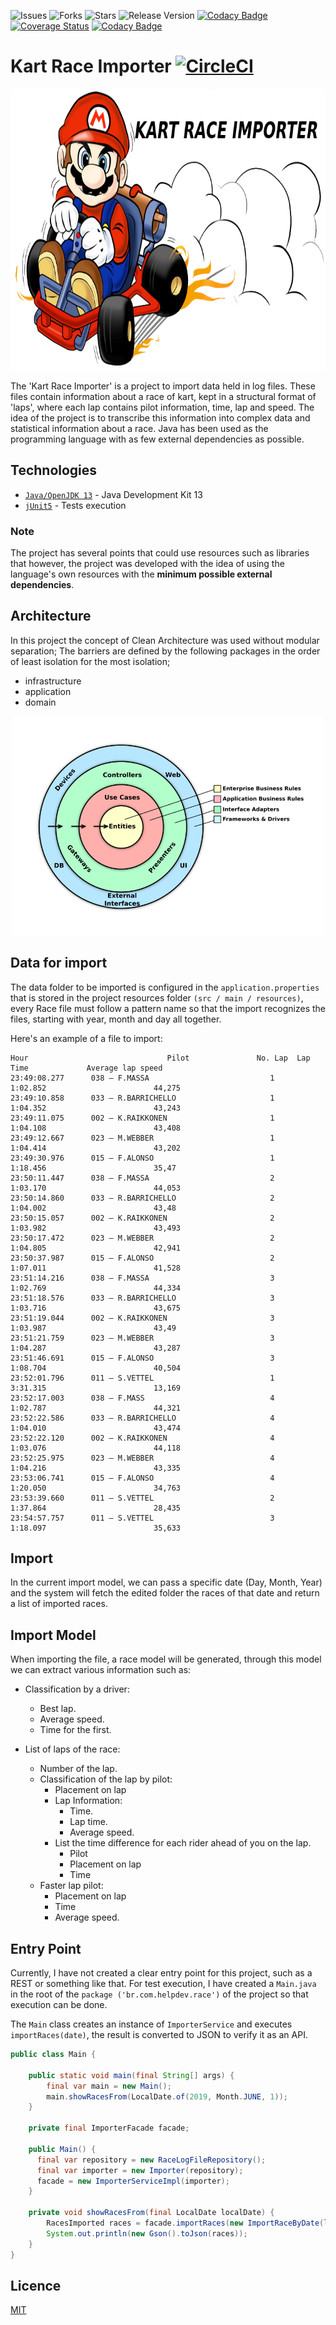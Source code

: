 ![Issues](https://img.shields.io/github/issues/gbzarelli/kart-race-importer.svg) 
![Forks](https://img.shields.io/github/forks/gbzarelli/kart-race-importer.svg) 
![Stars](https://img.shields.io/github/stars/gbzarelli/kart-race-importer.svg) 
![Release Version](https://img.shields.io/github/release/gbzarelli/kart-race-importer.svg)
[![Codacy Badge](https://api.codacy.com/project/badge/Grade/36d0fe93fa554cca9a32561482d64a7b)](https://app.codacy.com/manual/gbzarelli/kart-race-importer?utm_source=github.com&utm_medium=referral&utm_content=gbzarelli/kart-race-importer&utm_campaign=Badge_Grade_Settings)
[![Coverage Status](https://coveralls.io/repos/github/gbzarelli/kart-race-importer/badge.svg?branch=master)](https://coveralls.io/github/gbzarelli/kart-race-importer?branch=master)
[![Codacy Badge](https://api.codacy.com/project/badge/Grade/6495687d25f045f193d93f59ea357651)](https://www.codacy.com/manual/gbzarelli/kart-race-importer?utm_source=github.com&amp;utm_medium=referral&amp;utm_content=gbzarelli/kart-race-importer&amp;utm_campaign=Badge_Grade)

# Kart Race Importer [![CircleCI](https://circleci.com/gh/gbzarelli/kart-race-importer.svg?style=svg)](https://circleci.com/gh/gbzarelli/kart-race-importer)

<p align="center">
    <img src="./images/kart.png" height="450">
</p>

The 'Kart Race Importer' is a project to import data held
in log files. These files contain information about a race
of kart, kept in a structural format of 'laps', where each lap
contains pilot information, time, lap and speed. The idea of the 
project is to transcribe this information into complex data and 
statistical information about a race. Java has been used as the 
programming language with as few external dependencies as possible.

## Technologies

- [`Java/OpenJDK 13`](https://openjdk.java.net/projects/jdk/13/) - Java Development Kit 13
- [`jUnit5`](https://junit.org/junit5/) - Tests execution
 
### Note

The project has several points that could use resources such as libraries that however, 
the project was developed with the idea of using the language's own resources 
with the **minimum possible external dependencies**.

## Architecture

In this project the concept of Clean Architecture was used without modular separation;
The barriers are defined by the following packages in the order of least isolation for the most isolation;

- infrastructure
- application
- domain

<p align="center">
    <img src="./images/clean-architecture.png" height="350">
</p>

## Data for import

The data folder to be imported is configured in the
`application.properties` that is stored in the project resources folder
`(src / main / resources)`, every Race file must follow a pattern
name so that the import recognizes the files, starting with year, month
and day all together.

Here's an example of a file to import:

```text
Hour                               Pilot               No. Lap  Lap Time             Average lap speed
23:49:08.277      038 – F.MASSA                           1		1:02.852                        44,275
23:49:10.858      033 – R.BARRICHELLO                     1		1:04.352                        43,243
23:49:11.075      002 – K.RAIKKONEN                       1		1:04.108                        43,408
23:49:12.667      023 – M.WEBBER                          1		1:04.414                        43,202
23:49:30.976      015 – F.ALONSO                          1		1:18.456                        35,47
23:50:11.447      038 – F.MASSA                           2		1:03.170                        44,053
23:50:14.860      033 – R.BARRICHELLO                     2		1:04.002                        43,48
23:50:15.057      002 – K.RAIKKONEN                       2		1:03.982                        43,493
23:50:17.472      023 – M.WEBBER                          2		1:04.805                        42,941
23:50:37.987      015 – F.ALONSO                          2		1:07.011                        41,528
23:51:14.216      038 – F.MASSA                           3		1:02.769                        44,334
23:51:18.576      033 – R.BARRICHELLO                     3		1:03.716                        43,675
23:51:19.044      002 – K.RAIKKONEN                       3		1:03.987                        43,49
23:51:21.759      023 – M.WEBBER                          3		1:04.287                        43,287
23:51:46.691      015 – F.ALONSO                          3		1:08.704                        40,504
23:52:01.796      011 – S.VETTEL                          1		3:31.315                        13,169
23:52:17.003      038 – F.MASS                            4		1:02.787                        44,321
23:52:22.586      033 – R.BARRICHELLO                     4		1:04.010                        43,474
23:52:22.120      002 – K.RAIKKONEN                       4		1:03.076                        44,118
23:52:25.975      023 – M.WEBBER                          4		1:04.216                        43,335
23:53:06.741      015 – F.ALONSO                          4		1:20.050                        34,763
23:53:39.660      011 – S.VETTEL                          2		1:37.864                        28,435
23:54:57.757      011 – S.VETTEL                          3		1:18.097                        35,633
```

## Import

In the current import model, we can pass a specific date (Day, Month, Year) 
and the system will fetch the edited folder the races of that date and 
return a list of imported races.

## Import Model

When importing the file, a race model will be generated, through this 
model we can extract various information such as:

- Classification by a driver:
  - Best lap.
  - Average speed.
  - Time for the first.

- List of laps of the race:
  - Number of the lap.
  - Classification of the lap by pilot:
    - Placement on lap
    - Lap Information:
      - Time.
      - Lap time.
      - Average speed.
    - List the time difference for each rider ahead of you on the lap.
      - Pilot
      - Placement on lap
      - Time
  - Faster lap pilot:
    - Placement on lap
    - Time
    - Average speed.

## Entry Point

Currently, I have not created a clear entry point for this project, 
such as a REST or something like that. For test execution, 
I have created a `Main.java` in the root of the `package ('br.com.helpdev.race')`
of the project so that execution can be done.

The `Main` class creates an instance of `ImporterService` and 
executes `importRaces(date)`, the result is converted to JSON to verify it as an API.

```java
public class Main {

    public static void main(final String[] args) {
        final var main = new Main();
        main.showRacesFrom(LocalDate.of(2019, Month.JUNE, 1));
    }

    private final ImporterFacade facade;

    public Main() {
      final var repository = new RaceLogFileRepository();
      final var importer = new Importer(repository);
      facade = new ImporterServiceImpl(importer);
    }

    private void showRacesFrom(final LocalDate localDate) {
        RacesImported races = facade.importRaces(new ImportRaceByDate(localDate));
        System.out.println(new Gson().toJson(races));
    }
}
```

## Licence

[MIT](https://choosealicense.com/licenses/mit/)
